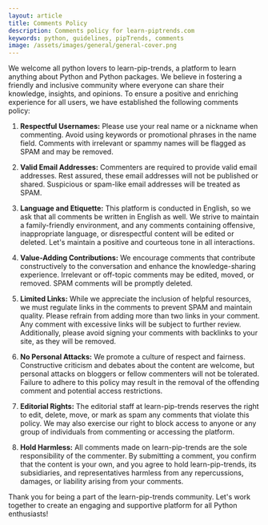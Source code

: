 ```yaml
---
layout: article
title: Comments Policy
description: Comments policy for learn-piptrends.com
keywords: python, guidelines, pipTrends, comments
image: /assets/images/general/general-cover.png
---
```


We welcome all python lovers to learn-pip-trends, a platform to learn anything about Python and Python packages. We believe in fostering a friendly and inclusive community where everyone can share their knowledge, insights, and opinions. To ensure a positive and enriching experience for all users, we have established the following comments policy:

1. **Respectful Usernames:** Please use your real name or a nickname when commenting. Avoid using keywords or promotional phrases in the name field. Comments with irrelevant or spammy names will be flagged as SPAM and may be removed.

2. **Valid Email Addresses:** Commenters are required to provide valid email addresses. Rest assured, these email addresses will not be published or shared. Suspicious or spam-like email addresses will be treated as SPAM.

3. **Language and Etiquette:** This platform is conducted in English, so we ask that all comments be written in English as well. We strive to maintain a family-friendly environment, and any comments containing offensive, inappropriate language, or disrespectful content will be edited or deleted. Let's maintain a positive and courteous tone in all interactions.

4. **Value-Adding Contributions:** We encourage comments that contribute constructively to the conversation and enhance the knowledge-sharing experience. Irrelevant or off-topic comments may be edited, moved, or removed. SPAM comments will be promptly deleted.

5. **Limited Links:** While we appreciate the inclusion of helpful resources, we must regulate links in the comments to prevent SPAM and maintain quality. Please refrain from adding more than two links in your comment. Any comment with excessive links will be subject to further review. Additionally, please avoid signing your comments with backlinks to your site, as they will be removed.

6. **No Personal Attacks:** We promote a culture of respect and fairness. Constructive criticism and debates about the content are welcome, but personal attacks on bloggers or fellow commenters will not be tolerated. Failure to adhere to this policy may result in the removal of the offending comment and potential access restrictions.

7. **Editorial Rights:** The editorial staff at learn-pip-trends reserves the right to edit, delete, move, or mark as spam any comments that violate this policy. We may also exercise our right to block access to anyone or any group of individuals from commenting or accessing the platform.

8. **Hold Harmless:** All comments made on learn-pip-trends are the sole responsibility of the commenter. By submitting a comment, you confirm that the content is your own, and you agree to hold learn-pip-trends, its subsidiaries, and representatives harmless from any repercussions, damages, or liability arising from your comments.

Thank you for being a part of the learn-pip-trends community. Let's work together to create an engaging and supportive platform for all Python enthusiasts!

